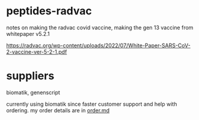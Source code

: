 # peptides-radvac

notes on making the radvac covid vaccine, making the gen 13 vaccine from whitepaper v5.2.1

https://radvac.org/wp-content/uploads/2022/07/White-Paper-SARS-CoV-2-vaccine-ver-5-2-1.pdf
# suppliers

biomatik, genenscript

currently using biomatik since faster customer support and help with ordering. my order details are in [order.md](order.md)
